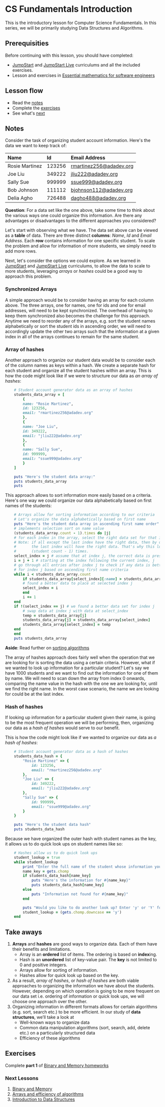 # CS Fundamentals Introduction
This is the introductory lesson for Computer Science Fundamentals. In this series, we will be primarily studying Data Structures and Algorithms.

## Prerequisities
Before continuing with this lesson, you should have completed:
- [JumpStart](https://github.com/Ada-Developers-Academy/jump-start) and [JumpStart Live](https://github.com/Ada-Developers-Academy/jump-start-live) curriculums and all the included exercises.
- Lesson and exercises in [Essential mathematics for software engineers](https://github.com/Ada-Developers-Academy/textbook-curriculum/blob/master/04-cs-fundamentals/homeworks.md#essential-mathematics)

## Lesson flow
- Read the [notes](#notes)
- Complete the [exercises](#exercises)
- See what's [next](#next-lessons)

## Notes
Consider the task of organizing student account information. Here's the data we want to keep track of:

Name           | Id           | Email Address                        |
:------------- | :----------- | :-----------------------------------
Rosie Martinez | 123256       | rmartinez256@adadev.org
Joe Liu        | 349222       | jliu222@adadev.org
Sally Sue      | 999999       | ssue999@adadev.org
Bob Johnson    | 111112       | bjohnson112@adadev.org
Delia Agho     | 726488       | dagho488@adadev.org

<b>Question</b>: For a data set like the one above, take some time to think about the various ways one could organize this information. Are there any advantages or disadvantages to the different approaches you considered?

Let's start with observing what we have. The data set above can be viewed as a <b>table</b> of data. There are three distinct <b>columns</b>: _Name_, _Id_ and _Email Address_. Each <b>row</b> contains information for one specific student. To scale the problem and allow for information of more students, we simply need to add more rows.

Next, let's consider the options we could explore. As we learned in [JumpStart](https://github.com/Ada-Developers-Academy/jump-start) and [JumpStart Live](https://github.com/Ada-Developers-Academy/jump-start-live) curriculums, to allow the data to scale to more students, leveraging _arrays_ or _hashes_ could be a good way to approach this problem.

### Synchronized Arrays
A simple approach would be to consider having an array for each column above. The three arrays, one for names, one for ids and one for email addresses, will need to be kept synchronized. The overhead of having to keep them synchronized also becomes the challenge for this approach. Anytime we need to reorder any of the arrays, e.g. sort the student names alphabetically or sort the student ids in ascending order, we will need to accordingly update the other two arrays such that the information at a given index in all of the arrays continues to remain for the same student.

### Array of hashes
Another approach to organize our student data would be to consider each of the column names as keys within a hash. We create a separate hash for each student and organize all the student hashes within an array. This is how the code might look like if we were to structure our data as _an array of hashes_:

```ruby
    # Student account generator data as an array of hashes
    students_data_array = [
        {
        name: "Rosie Martinez",
        id: 123256,
        email: "rmartinez256@adadev.org"
        },
        {
        name: "Joe Liu",
        id: 349222,
        email: "jliu222@adadev.org"
        },
        {
        name: "Sally Sue",
        id: 999999,
        email: "ssue999@adadev.org"
        }
    ]

    puts "Here's the student data array:"
    puts students_data_array
    puts
```

This approach allows to sort information more easily based on a criteria. Here's one way we could organize our data alphabetically based on first names of the students:

```ruby
    # Arrays allow for sorting information according to our criteria
    # Let's organize the data alphabetically based on first name
    puts "Here's the student data array in ascending first name order"
    # implements selection sort on name value
    (students_data_array.count - 1).times do |j|
    # for each index in the array, select the right data set for that index
    # Note: if all except the last index have the right data, then by default
    #       the last index will have the right data. That's why this loop runs
    #       (student count - 1) times.
    select_index = j # assume that at index j, the correct data is present
    i = j + 1 # starting at the index following the current index, j
    # go through all entries after index j to check if any data is better suited
    # for index j based on ascending first name criteria
    while i < students_data_array.count
        if students_data_array[select_index][:name] > students_data_array[i][:name]
        # found a better data to place at selected index j
        select_index = i
        end
        i += 1
    end
    if !(select_index == j) # we found a better data set for index j
        # swap data at index j with data at select_index
        temp = students_data_array[j]
        students_data_array[j] = students_data_array[select_index]
        students_data_array[select_index] = temp
    end
    end
    puts students_data_array
```
<b>Aside</b>: Read further on [sorting algorithms](https://github.com/Ada-Developers-Academy/textbook-curriculum/blob/master/04-cs-fundamentals/classroom/Sorting.md)

The array of hashes approach does fairly well when the operation that we are looking for is sorting the data using a certain criteria. However, what if we wanted to look up information for a particular student? Let's say we have 1000 students and we want to find out the information for one of them by name. We will need to scan down the array from index 0 onwards, comparing the name value in the hash with the one we are looking for, until we find the right name. In the worst case scenario, the name we are looking for could be at the last index.

### Hash of hashes
If looking up information for a particular student given their name, is going to be the most frequent operation we will be performing, then, organizing our data as a _hash of hashes_ would serve to our benefit.

This is how the code might look like if we wanted to organize our data as _a hash of hashes_:

```ruby
    # Student account generator data as a hash of hashes
    students_data_hash = {
        "Rosie Martinez" => {
            id: 123256,
            email: "rmartinez256@adadev.org"
        },
        "Joe Liu" => {
            id: 349222,
            email: "jliu222@adadev.org"
        },
        "Sally Sue" => {
            id: 999999,
            email: "ssue999@adadev.org"
        }
    }

    puts "Here's the student data hash"
    puts students_data_hash
```
Because we have organized the outer hash with student names as the key, it allows us to do quick look ups on student names like so:
```ruby
    # Hashes allow us to do quick look ups
    student_lookup = true
    while student_lookup
        print "Enter the full name of the student whose information you'd like to have: "
        name_key = gets.chomp
        if students_data_hash[name_key]
            puts "Here's the information for #{name_key}"
            puts students_data_hash[name_key]
        else
            puts "Information not found for #{name_key}"
        end

        puts "Would you like to do another look up? Enter 'y' or 'Y' for yes."
        student_lookup = (gets.chomp.downcase == 'y')
    end
```

## Take aways
1. <b>Arrays</b> and <b>hashes</b> are good ways to organize data. Each of them have their benefits and limitations.
    + Array is an <b>ordered</b> list of items. The ordering is based on <b>index</b>ing.
    + Hash is an <b>unordered</b> list of key-value pair. The <b>key</b> is not limited to 0 and positive integers.
    + Arrays allow for sorting of information.
    + Hashes allow for quick look up based on the key.
1. As a result, _array of hashes_, or _hash of hashes_ are both viable approaches to organizing the information we have about the students. However, depending on which operation is going to be more frequent on our data set i.e. ordering of information or quick look ups, we will choose one approach over the other.
1. Organizing information in different formats allows for certain algorithms (e.g. sort, search etc.) to be more efficient. In our study of <b>data structures</b>, we’ll take a look at
    + Well-known ways to organize data
    + Common data manipulation algorithms (sort, search, add, delete etc.) on a particularly structured data
    + Efficiency of these algorithms

## Exercises
Complete <b>part 1</b> of [Binary and Memory homeworks](https://github.com/Ada-Developers-Academy/textbook-curriculum/blob/master/04-cs-fundamentals/homeworks.md#binary-and-memory)

### Next Lessons
1. [Binary and Memory](https://github.com/Ada-Developers-Academy/textbook-curriculum/blob/master/04-cs-fundamentals/classroom/Binary.md)
1. [Arrays and efficiency of algorithms](https://github.com/Ada-Developers-Academy/textbook-curriculum/blob/master/04-cs-fundamentals/classroom/Arrays.md)
1. [Introduction to Data Structures](https://github.com/Ada-Developers-Academy/textbook-curriculum/blob/master/04-cs-fundamentals/classroom/Introduction%20to%20Data%20Structures.md)

